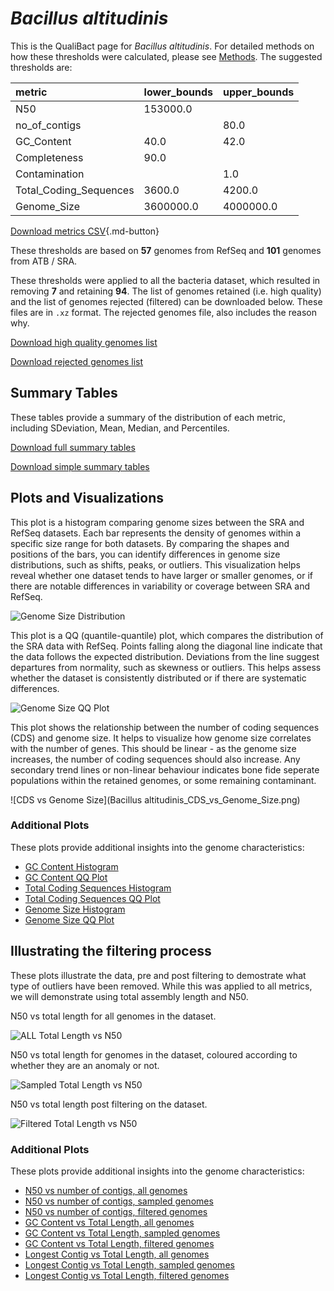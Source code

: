 # *Bacillus altitudinis*

This is the QualiBact page for *Bacillus altitudinis*. For detailed methods on how these thresholds were calculated, please see [Methods](../../methods.md).
The suggested thresholds are: 

| metric                 | lower_bounds   | upper_bounds   |
|:-----------------------|:---------------|:---------------|
| N50                    | 153000.0       |                |
| no_of_contigs          |                | 80.0           |
| GC_Content             | 40.0           | 42.0           |
| Completeness           | 90.0           |                |
| Contamination          |                | 1.0            |
| Total_Coding_Sequences | 3600.0         | 4200.0         |
| Genome_Size            | 3600000.0      | 4000000.0      |

[Download metrics CSV](Bacillus_altitudinis_metrics.csv){.md-button}


These thresholds are based on **57** genomes from RefSeq and **101** genomes from ATB / SRA.

These thresholds were applied to all the bacteria dataset, which resulted in removing **7** and retaining **94**.
The list of genomes retained (i.e. high quality) and the list of genomes rejected (filtered) can be downloaded below. These files are in `.xz` format. The rejected genomes file, also includes the reason why.

[Download high quality genomes list](Bacillus_altitudinis_high_quality_genomes.csv.xz)


[Download rejected genomes list](Bacillus_altitudinis_filtered_out_genomes.csv.xz)



## Summary Tables
These tables provide a summary of the distribution of each metric, including SDeviation, Mean, Median, and Percentiles.

[Download full summary tables](summary.csv)

[Download simple summary tables](selected_summary.csv)

## Plots and Visualizations

This plot is a histogram comparing genome sizes between the SRA and RefSeq datasets. Each bar represents the density of genomes within a specific size range for both datasets. By comparing the shapes and positions of the bars, you can identify differences in genome size distributions, such as shifts, peaks, or outliers. This visualization helps reveal whether one dataset tends to have larger or smaller genomes, or if there are notable differences in variability or coverage between SRA and RefSeq.

![Genome Size Distribution](Genome_Size_refseq_histogram_kde.png)

This plot is a QQ (quantile-quantile) plot, which compares the distribution of the SRA data with RefSeq. Points falling along the diagonal line indicate that the data follows the expected distribution. Deviations from the line suggest departures from normality, such as skewness or outliers. This helps assess whether the dataset is consistently distributed or if there are systematic differences.

![Genome Size QQ Plot](Genome_Size_refseq_qqplot.png)

This plot shows the relationship between the number of coding sequences (CDS) and genome size. It helps to visualize how genome size correlates with the number of genes. This should be linear - as the genome size increases, the number of coding sequences should also increase. Any secondary trend lines or non-linear behaviour indicates bone fide seperate populations within the retained genomes, or some remaining contaminant. 

![CDS vs Genome Size](Bacillus altitudinis_CDS_vs_Genome_Size.png)

### Additional Plots

These plots provide additional insights into the genome characteristics:

- [GC Content Histogram](GC_Content_refseq_histogram_kde.png)
- [GC Content QQ Plot](GC_Content_refseq_qqplot.png)
- [Total Coding Sequences Histogram](Total_Coding_Sequences_refseq_histogram_kde.png)
- [Total Coding Sequences QQ Plot](Total_Coding_Sequences_refseq_qqplot.png)
- [Genome Size Histogram](Genome_Size_refseq_histogram_kde.png)
- [Genome Size QQ Plot](Genome_Size_refseq_qqplot.png)
## Illustrating the filtering process
These plots illustrate the data, pre and post filtering to demostrate what type of outliers have been removed. While this was applied to all metrics, we will demonstrate using total assembly length and N50.

N50 vs total length for all genomes in the dataset.

![ALL Total Length vs N50](Bacillus_altitudinis_all_total_length_N50.png)

N50 vs total length for genomes in the dataset, coloured according to whether they are an anomaly or not.

![Sampled Total Length vs N50](Bacillus_altitudinis_sample_total_length_N50.png)

N50 vs total length post filtering on the dataset.

![Filtered Total Length vs N50](Bacillus_altitudinis_filt_total_length_N50.png)

### Additional Plots

These plots provide additional insights into the genome characteristics:

- [N50 vs number of contigs, all genomes](Bacillus_altitudinis_all_N50_number.png)
- [N50 vs number of contigs, sampled genomes](Bacillus_altitudinis_sample_N50_number.png)
- [N50 vs number of contigs, filtered genomes](Bacillus_altitudinis_filt_N50_number.png)
- [GC Content vs Total Length, all genomes](Bacillus_altitudinis_all_total_length_GC_Content.png)
- [GC Content vs Total Length, sampled genomes](Bacillus_altitudinis_sample_total_length_GC_Content.png)
- [GC Content vs Total Length, filtered genomes](Bacillus_altitudinis_filt_total_length_GC_Content.png)
- [Longest Contig vs Total Length, all genomes](Bacillus_altitudinis_all_total_length_longest.png)
- [Longest Contig vs Total Length, sampled genomes](Bacillus_altitudinis_sample_total_length_longest.png)
- [Longest Contig vs Total Length, filtered genomes](Bacillus_altitudinis_filt_total_length_longest.png)
